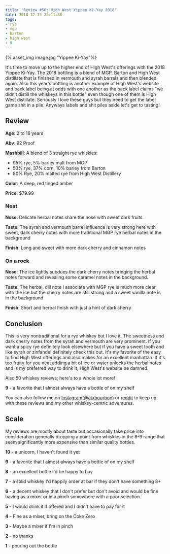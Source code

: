 ```yaml
---
title: 'Review #50: High West Yippee Ki-Yay 2018'
date: 2018-12-13 22:11:38
tags:
- rye
- mgp
- barton
- high west
- 9
---
```


{% asset_img image.jpg "Yippee Ki-Yay"%}

It's time to move up to the higher end of High West's offerings with the 2018 Yippee Ki-Yay. The 2018 bottling is a blend of MGP, Barton and High West distillate that is finished in vermouth and syrah barrels and then blended again. Also this year's bottling is another example of High West's website and back label being at odds with one another as the back label claims "we didn’t distill the whiskeys in this bottle" even though one of them is High West distillate. Seriously I love these guys but they need to get the label game shit in a pile. Anyways labels and shit piles aside let's get to tasting!

## Review
**Age**: 2 to 16 years

**Abv**: 92 Proof

**Mashbill**: A blend of 3 straight rye whiskies:

* 95% rye, 5% barley malt from MGP
* 53% rye, 37% corn, 10% barley from Barton
* 80% Rye, 20% malted rye from High West Distillery

**Color**: A deep, red tinged amber

**Price**: $79.99

### Neat
**Nose**: Delicate herbal notes share the nose with sweet dark fruits. 

**Taste**: The syrah and vermouth barrel influence is very strong here with sweet, dark cherry notes  with more traditional MGP rye herbal notes in the background

**Finish**: Long and sweet with more dark cherry and cinnamon notes

### On a rock
**Nose**: The ice lightly subdues the dark cherry notes bringing the herbal notes forward and revealing some caramel notes in the background. 

**Taste**: The herbal, dill note I associate with MGP rye is much more clear with the ice but the cherry notes are still strong and a sweet vanilla note is in the background

**Finish**: Short and herbal finish with just a hint of dark cherry

## Conclusion
This is very nontraditional for a rye whiskey but I love it. The sweetness and dark cherry notes from the syrah and vermouth are very prominent. If you want a spicy rye definitely look elsewhere but if you have a sweet tooth and like syrah or zinfandel definitely check this out. It's my favorite of the easy to find High West offerings and also makes for an excellent manhattan. If it's too fruity for you neat adding a bit of ice or water unlocks the herbal notes and is my preferred way to drink it; High West's website be damned.

Also 50 whiskey reviews; here's to a whole lot more!

**9** - a favorite that I almost always have a bottle of on my shelf

You can also follow me on [Instagram(@atxbourbon)](https://www.instagram.com/atxbourbon/) or [reddit](https://www.reddit.com/r/scottmotorraddrinks/) to keep up with these reviews and my other whiskey-centric adventures.


## Scale
My reviews are mostly about taste but occasionally take price into consideration generally dropping a point from whiskies in the 8-9 range that seem significantly more expensive than similar quality bottles.

**10** - a unicorn, I haven't found it yet

**9** - a favorite that I almost always have a bottle of on my shelf

**8** - an excellent bottle I'd be happy to buy

**7** - a solid whiskey I'd happily order at bar if they don't have something 8+

**6** - a decent whiskey that I don't prefer but don't avoid and would be fine having as a mixer or in a pinch somewhere with a poor selection

**5** - I would drink it if offered and I didn't have to pay for it

**4** - Fine as a mixer, bring on the Coke Zero

**3** - Maybe a mixer if I'm in  pinch

**2** - no thanks

**1** - pouring out the bottle  
